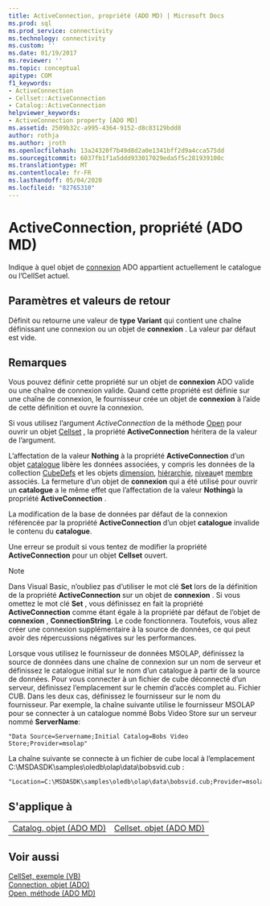 ```yaml
---
title: ActiveConnection, propriété (ADO MD) | Microsoft Docs
ms.prod: sql
ms.prod_service: connectivity
ms.technology: connectivity
ms.custom: ''
ms.date: 01/19/2017
ms.reviewer: ''
ms.topic: conceptual
apitype: COM
f1_keywords:
- ActiveConnection
- Cellset::ActiveConnection
- Catalog::ActiveConnection
helpviewer_keywords:
- ActiveConnection property [ADO MD]
ms.assetid: 2509b32c-a995-4364-9152-d8c83129bdd8
author: rothja
ms.author: jroth
ms.openlocfilehash: 13a24320f7b49d8d2a0e1341bff2d9a4cca575dd
ms.sourcegitcommit: 6037fb1f1a5ddd933017029eda5f5c281939100c
ms.translationtype: MT
ms.contentlocale: fr-FR
ms.lasthandoff: 05/04/2020
ms.locfileid: "82765310"
---
```

# <a name="activeconnection-property-ado-md"></a>ActiveConnection, propriété (ADO MD)
Indique à quel objet de [connexion](../../../ado/reference/ado-api/connection-object-ado.md) ADO appartient actuellement le catalogue ou l’CellSet actuel.  
  
## <a name="settings-and-return-values"></a>Paramètres et valeurs de retour  
 Définit ou retourne une valeur de **type Variant** qui contient une chaîne définissant une connexion ou un objet de **connexion** . La valeur par défaut est vide.  
  
## <a name="remarks"></a>Remarques  
 Vous pouvez définir cette propriété sur un objet de **connexion** ADO valide ou une chaîne de connexion valide. Quand cette propriété est définie sur une chaîne de connexion, le fournisseur crée un objet de **connexion** à l’aide de cette définition et ouvre la connexion.  
  
 Si vous utilisez l’argument *ActiveConnection* de la méthode [Open](../../../ado/reference/ado-md-api/open-method-ado-md.md) pour ouvrir un objet [Cellset](../../../ado/reference/ado-md-api/cellset-object-ado-md.md) , la propriété **ActiveConnection** héritera de la valeur de l’argument.  
  
 L’affectation de la valeur **Nothing** à la propriété **ActiveConnection** d’un objet [catalogue](../../../ado/reference/ado-md-api/catalog-object-ado-md.md) libère les données associées, y compris les données de la collection [CubeDefs](../../../ado/reference/ado-md-api/cubedefs-collection-ado-md.md) et les objets [dimension](../../../ado/reference/ado-md-api/dimension-object-ado-md.md), [hiérarchie](../../../ado/reference/ado-md-api/hierarchy-object-ado-md.md), [niveau](../../../ado/reference/ado-md-api/level-object-ado-md.md)et [membre](../../../ado/reference/ado-md-api/member-object-ado-md.md) associés. La fermeture d’un objet de **connexion** qui a été utilisé pour ouvrir un **catalogue** a le même effet que l’affectation de la valeur **Nothing**à la propriété **ActiveConnection** .  
  
 La modification de la base de données par défaut de la connexion référencée par la propriété **ActiveConnection** d’un objet **catalogue** invalide le contenu du **catalogue**.  
  
 Une erreur se produit si vous tentez de modifier la propriété **ActiveConnection** pour un objet **Cellset** ouvert.  
  
> [!NOTE]
>  Dans Visual Basic, n’oubliez pas d’utiliser le mot clé **Set** lors de la définition de la propriété **ActiveConnection** sur un objet de **connexion** . Si vous omettez le mot clé **Set** , vous définissez en fait la propriété **ActiveConnection** comme étant égale à la propriété par défaut de l’objet de **connexion** , **ConnectionString**. Le code fonctionnera. Toutefois, vous allez créer une connexion supplémentaire à la source de données, ce qui peut avoir des répercussions négatives sur les performances.  
  
 Lorsque vous utilisez le fournisseur de données MSOLAP, définissez la source de données dans une chaîne de connexion sur un nom de serveur et définissez le catalogue initial sur le nom d’un catalogue à partir de la source de données. Pour vous connecter à un fichier de cube déconnecté d’un serveur, définissez l’emplacement sur le chemin d’accès complet au. Fichier CUB. Dans les deux cas, définissez le fournisseur sur le nom du fournisseur. Par exemple, la chaîne suivante utilise le fournisseur MSOLAP pour se connecter à un catalogue nommé Bobs Video Store sur un serveur nommé **ServerName**:  
  
```  
"Data Source=Servername;Initial Catalog=Bobs Video Store;Provider=msolap"  
```  
  
 La chaîne suivante se connecte à un fichier de cube local à l’emplacement C:\MSDASDK\samples\oledb\olap\data\bobsvid.cub :  
  
```  
"Location=C:\MSDASDK\samples\oledb\olap\data\bobsvid.cub;Provider=msolap"  
```  
  
## <a name="applies-to"></a>S'applique à  
  
|||  
|-|-|  
|[Catalog, objet (ADO MD)](../../../ado/reference/ado-md-api/catalog-object-ado-md.md)|[Cellset, objet (ADO MD)](../../../ado/reference/ado-md-api/cellset-object-ado-md.md)|  
  
## <a name="see-also"></a>Voir aussi  
 [CellSet, exemple (VB)](../../../ado/reference/ado-md-api/cellset-example-vb.md)   
 [Connection, objet (ADO)](../../../ado/reference/ado-api/connection-object-ado.md)   
 [Open, méthode (ADO MD)](../../../ado/reference/ado-md-api/open-method-ado-md.md)
